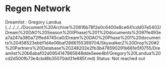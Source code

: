 # Regen Network

Dreamlist : Gregory Landua (../../../../Document%20Archive%20816b78f2e0c6400e8ce641cdd07e5402/Dream%20DAO%20Season%20(Phase)%201%20documents%2097fe493ea7a247a380a72ffed4745ca0/Dream%20DAO%20Phase%201%20documents%20458523ebbf1d4e06baf2666155389704/SkywalkerZ%20Drop%20#2%20Partners%20Database%20248202e2fb3b478590291b681e5f0755/Dreamlist%20b6abaf02d0954147865848dde5eee4bf/Gregory%20Landua%20cd2d500fb73e4cbd8b35070dd31e685f.md)
Status: Not reached out